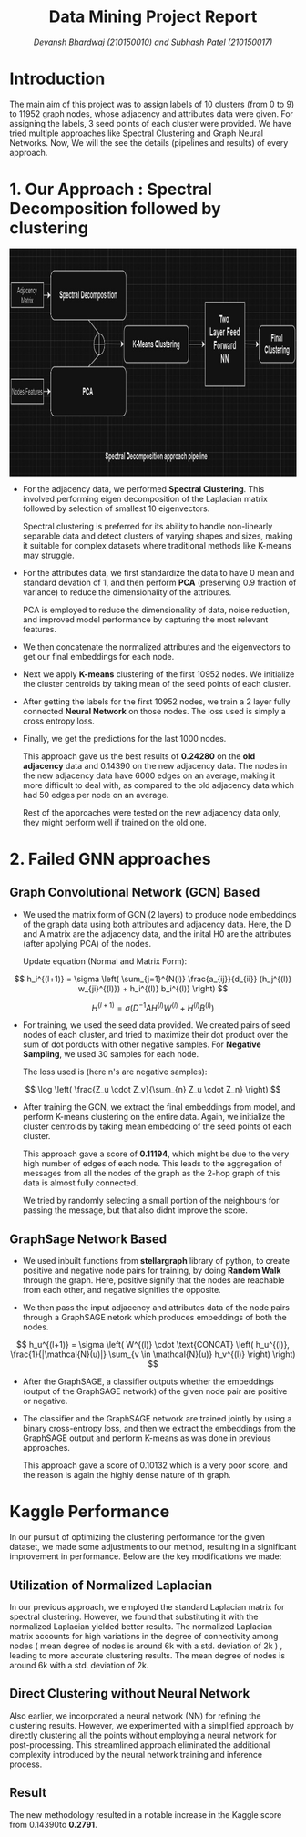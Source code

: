 <h1 align = "center">Data Mining Project Report</h1>
<p align = "center"><i>Devansh Bhardwaj (210150010) and Subhash Patel (210150017)</i></p>

# Introduction

The main aim of this project was to assign labels of 10 clusters (from 0 to 9) to 11952 graph nodes, whose adjacency and attributes data were given. For assigning the labels, 3 seed points of each cluster were provided. We have tried multiple approaches like Spectral Clustering and Graph Neural Networks. Now, We will the see the details (pipelines and results) of every approach.

# 1. Our Approach : Spectral Decomposition followed by clustering

<p align="center">
  <img src = "images/spec.jpg" align='center' height = 400 width = 1000 style="display: block; margin: 0 auto">
</p>


* For the adjacency data, we performed **Spectral Clustering**. This involved performing eigen decomposition of the Laplacian matrix followed by selection of smallest 10 eigenvectors.

  Spectral clustering is preferred for its ability to handle non-linearly separable data and detect clusters of varying shapes and sizes, making it suitable for complex datasets where traditional methods like K-means may struggle.

* For the attributes data, we first standardize the data to have 0 mean and standard devation of 1, and then perform **PCA** (preserving 0.9 fraction of variance) to reduce the dimensionality of the attributes.

  PCA is employed to reduce the dimensionality of data, noise reduction, and improved model performance by capturing the most relevant features.

* We then concatenate the normalized attributes and the eigenvectors to get our final embeddings for each node.

* Next we apply **K-means** clustering of the first 10952 nodes. We initialize the cluster centroids by taking mean of the seed points of each cluster.

* After getting the labels for the first 10952 nodes, we train a 2 layer fully connected **Neural Network** on those nodes. The loss used is simply a cross entropy loss.

* Finally, we get the predictions for the last 1000 nodes.

  This approach gave us the best results of **0.24280** on the **old adjacency** data and 0.14390 on the new adjacency data. The nodes in the new adjacency data have 6000 edges on an average, making it more difficult to deal with, as compared to the old adjacency data which had 50 edges per node on an average.

  Rest of the approaches were tested on the new adjacency data only, they might perform well if trained on the old one.



# 2. Failed GNN approaches


## Graph Convolutional Network (GCN) Based


* We used the matrix form of GCN (2 layers) to produce node embeddings of the graph data using both attributes and adjacency data. Here, the D and A matrix are the adjacency data, and the inital H0 are the attributes (after applying PCA) of the nodes.

  <!-- <img src = "images/gnn.jpg" align='center' height = 250 width = 600>   -->

  Update equation (Normal and Matrix Form):
  
$$
h_i^{(l+1)} = \sigma \left( \sum_{j=1}^{N(i)} \frac{a_{ij}}{d_{ii}} (h_j^{(l)} w_{ji}^{(l)}) + h_i^{(l)} b_i^{(l)} \right)
$$


$$
H^{(l+1)} = \sigma(D^{-1} A H^{(l)} W^{(l)} + H^{(l)} B^{(l)})
$$




* For training, we used the seed data provided. We created pairs of seed nodes of each cluster, and tried to maximize their dot product over the sum of dot porducts with other negative samples. For **Negative Sampling**, we used 30 samples for each node. 

  The loss used is (here n's are negative samples):

$$
\log \left( \frac{Z_u \cdot Z_v}{\sum_{n} Z_u \cdot Z_n} \right)
$$


* After training the GCN, we extract the final embeddings from model, and perform K-means clustering on the entire data. Again, we initialize the cluster centroids by taking mean embedding of the seed points of each cluster.

  This approach gave a score of **0.11194**, which might be due to the very high number of edges of each node. This leads to the aggregation of messages from all the nodes of the graph as the 2-hop graph of this data is almost fully connected.

  We tried by randomly selecting a small portion of the neighbours for passing the message, but that also didnt improve the score.


## GraphSage Network Based


* We used inbuilt functions from **stellargraph** library of python, to create positive and negative node pairs for training, by doing **Random Walk** through the graph. Here, positive signify that the nodes are reachable from each other, and negative signifies the opposite.

* We then pass the input adjacency and attributes data of the node pairs through a GraphSAGE netork which produces embeddings of both the nodes. 

$$
h_u^{(l+1)} = \sigma \left( W^{(l)} \cdot \text{CONCAT} \left( h_u^{(l)}, \frac{1}{|\mathcal{N}(u)|} \sum_{v \in \mathcal{N}(u)} h_v^{(l)} \right) \right)
$$

* After the GraphSAGE, a classifier outputs whether the embeddings (output of the GraphSAGE network) of the given node pair are positive or negative.
  
* The classifier and the GraphSAGE network are trained jointly by using a binary cross-entropy loss, and then we extract the embeddings from the GraphSAGE output and perform K-means as was done in previous approaches.

  This approach gave a score of 0.10132 which is a very poor score, and the reason is again the highly dense nature of th graph.

# Kaggle Performance
In our pursuit of optimizing the clustering performance for the given dataset, we made some adjustments to our method, resulting in a significant improvement in performance. Below are the key modifications we made:

 ## Utilization of Normalized Laplacian
In our previous approach, we employed the standard Laplacian matrix for spectral clustering. However, we found that substituting it with the normalized Laplacian yielded better results. The normalized Laplacian matrix accounts for high variations in the degree of connectivity among nodes ( mean degree of nodes is around 6k with a std. deviation of 2k ) , leading to more accurate clustering results. The mean degree of nodes is around 6k with a std. deviation of 2k. 

 ## Direct Clustering without Neural Network
Also earlier, we incorporated a neural network (NN) for refining the clustering results. However, we experimented with a simplified approach by directly clustering all the points without employing a neural network for post-processing. This streamlined approach eliminated the additional complexity introduced by the neural network training and inference process.

 ## Result
The new methodology resulted in a notable increase in the Kaggle score from 0.14390to **0.2791**.


  

  

